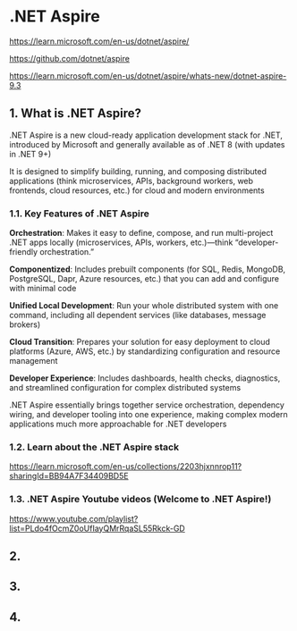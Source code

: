 # .NET Aspire

https://learn.microsoft.com/en-us/dotnet/aspire/

https://github.com/dotnet/aspire

https://learn.microsoft.com/en-us/dotnet/aspire/whats-new/dotnet-aspire-9.3

## 1. What is .NET Aspire?

.NET Aspire is a new cloud-ready application development stack for .NET, introduced by Microsoft and generally available as of .NET 8 (with updates in .NET 9+)

It is designed to simplify building, running, and composing distributed applications (think microservices, APIs, background workers, web frontends, cloud resources, etc.) for cloud and modern environments

### 1.1. Key Features of .NET Aspire

**Orchestration**: Makes it easy to define, compose, and run multi-project .NET apps locally (microservices, APIs, workers, etc.)—think “developer-friendly orchestration.”

**Componentized**: Includes prebuilt components (for SQL, Redis, MongoDB, PostgreSQL, Dapr, Azure resources, etc.) that you can add and configure with minimal code

**Unified Local Development**: Run your whole distributed system with one command, including all dependent services (like databases, message brokers)

**Cloud Transition**: Prepares your solution for easy deployment to cloud platforms (Azure, AWS, etc.) by standardizing configuration and resource management

**Developer Experience**: Includes dashboards, health checks, diagnostics, and streamlined configuration for complex distributed systems

.NET Aspire essentially brings together service orchestration, dependency wiring, and developer tooling into one experience, making complex modern applications much more approachable for .NET developers

### 1.2. Learn about the .NET Aspire stack

https://learn.microsoft.com/en-us/collections/2203hjxnnrop11?sharingId=BB94A7F34409BD5E

### 1.3.  .NET Aspire Youtube videos (Welcome to .NET Aspire!)

https://www.youtube.com/playlist?list=PLdo4fOcmZ0oUfIayQMrRqaSL55Rkck-GD

## 2.



## 3. 



## 4. 




